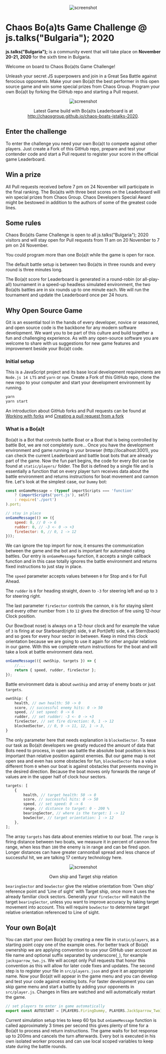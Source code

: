 <div align="center">

![screenshot](images/chaos_logo.png)

</div>

# Chaos Bo(a)ts Game Challenge @ js.talks("Bulgaria"); 2020

**js.talks("Bulgaria");** is a community event that will take place on **November 20-21, 2020** for the sixth time in Bulgaria.

Welcome on board to Chaos Bo(a)ts Game Challenge!

Unleash your secret JS superpowers and join in a Great Sea Battle against ferocious opponents. Make your own Bo(a)t the best performer in this open source game and win some special prizes from Chaos Group. Program your own Bo(a)t by forking the GitHub repo and starting a Pull request.

<div align="center">

![screenshot](images/screenshot.png)

Latest Game build with Bo(a)ts Leaderboard is at http://chaosgroup.github.io/chaos-boats-jstalks-2020.

</div>

## Enter the challenge

To enter the challenge you need your own Bo(a)t to compete against other players. Just create a Fork of this GitHub repo, prepare and test your contender code and start a Pull request to register your score in the official game Leaderboard.

## Win a prize

All Pull requests received before 7 pm on 24 November will participate in the final ranking. The Bo(a)ts with three best scores on the Leaderboard will win special prizes from Chaos Group.
Chaos Developers Special Award might be bestowed in addition to the authors of some of the greatest code lines.

## Some rules

Chaos Bo(a)ts Game Challenge is open to all js.talks("Bulgaria"); 2020 visitors and will stay open for Pull requests from 11 am on 20 November to 7 pm on 24 November.

You could program more than one Bo(a)t while the game is open for race.

The default battle setup is between two Bo(a)ts in three rounds and every round is three minutes long.

The Bo(a)t score for Leaderboard is generated in a round-robin (or all-play-all) tournament in a speed-up headless simulated environment, the two Bo(a)ts battles are in six rounds up to one minute each. We will run the tournament and update the Leaderboard once per 24 hours.

## Why Open Source Game

Git is an essential tool in the hands of every developer, novice or seasoned, and open source code is the backbone for any modern software development. We want you to be part of this culture and build together a fun and challenging experience. As with any open-source software you are welcome to share with us suggestions for new game features and improvement beside your Bo(a)t code.

### Initial setup

This is a JavaScript project and its base local development requirements are `Node.js 14 LTS` and `yarn` or `npm`. Create a Fork of this GitHub repo, clone the new repo to your computer and start your development environment by running.

```bash
yarn
yarn start
```

An introduction about GitHub forks and Pull requests can be found at [Working with forks](https://docs.github.com/en/free-pro-team@latest/github/collaborating-with-issues-and-pull-requests/working-with-forks) and [Creating a pull request from a fork](https://docs.github.com/en/free-pro-team@latest/github/collaborating-with-issues-and-pull-requests/creating-a-pull-request-from-a-fork)

### What is a Bo(a)t

Bo(a)t is a Bot that controls battle Boat or a Boat that is being controlled by battle Bot, we are not completely sure... Once you have the development environment and game running in your browser (http://localhost:3001), you can check the current Leaderboard and battle boat bots that are already part of the game. Now the fun part begins, the code for every Bot can be found at `static/players/` folder. The Bot is defined by a single file and is essentially a function that on every player turn receives data about the battle environment and returns instructions for boat movement and cannon fire. Let's look at the simplest case, our `Dummy` bot:

```js
const onGameMessage = (typeof importScripts === 'function'
	? (importScripts('port.js'), self)
	: require('./port')
).port;

// stay in place
onGameMessage(() => ({
	speed: 0, // 0 -> 6
	rudder: 0, // -3 <- 0 -> +3
	fireSector: 0, // 0, 1 -> 12
}));
```

We can ignore the top import for now, it ensures the communication between the game and the bot and is important for automated rating battles. Our entry is `onGameMessage` function, it accepts a single callback function and in this case totally ignores the battle environment and returns fixed instructions to just stay in place.

The `speed` parameter accepts values between `0` for Stop and `6` for Full Ahead.

The `rudder` is `0` for heading straight, down to `-3` for steering left and up to `3` for steering right.

The last parameter `fireSector` controls the cannon, `0` is for staying silent and every other number from `1` to `12` gives the direction of fire using 12-hour Clock position.

Our Bow(boat nose) is always on a 12-hour clock and for example the value of `3` is firing at our Starboard(right) side, `9` at Port(left) side, `6` at Stern(back) and so goes for every hour sector in between. Keep in mind this clock orientation because we are going to use it again for other angular relations in our game. With this we complete return instructions for the boat and will take a look at battle environment data next.

```js
onGameMessage(({ ownShip, targets }) => {
	//...
	return { speed, rudder, fireSector };
});
```

Battle environment data is about `ownShip` and array of enemy boats or just `targets`.

```js
ownShip: {
    health, // own health: 50 -> 0
    score, // successful enemy hits: 0 -> 50
    speed, // set speed: 0 -> 6
    rudder, // set rudder: -3 <- 0 -> +3
    fireSector, // set fire direction: 0, 1 -> 12
    blockedSector, // 0, 9 -> 11, 12, 1 -> 3,
}
```

The only parameter here that needs explanation is `blockedSector`. To ease our task as Bo(a)t developers we greatly reduced the amount of data that Bots need to process, in open sea battle the absolute boat position is less important than relative position against enemies. But our game map is not open sea and even has some obstacles for fun, `blockedSector` has a value different from `0` when our boat is against obstacles that prevents moving in the desired direction. Because the boat moves only forwards the range of values are in the upper half of clock hour sectors.

```js
targets: [
	{
		health, // target health: 50 -> 0
		score, // successful hits: 0 -> 50
		speed, // set speed: 0 -> 6
		range, // distance to target: 0 - 200 %
		bearingSector, // where is the target: 1 -> 12
		bowSector, // target orientation: 1 -> 12
	},
];
```

The array `targets` has data about enemies relative to our boat. The `range` is firing distance between two boats, we measure it in percent of cannon fire range, when less than `100` the enemy is in range and can be fired upon. Longer distances can have greater cannonball spread and less chance of successful hit, we are talking 17 century technology here.

<div align="center">

![screenshot](images/ship_orientation.png)

Own ship and Target ship relation

</div>

`bearingSector` and `bowSector` give the relative orientation from 'Own ship' reference point and 'Line of sight' with Target ship, once more it uses the already familiar clock sectors. Generally your `fireSector` will match the target `bearingSector`, unless you want to improve accuracy by taking target movement into account. This will require `bowSector` to determine target relative orientation referenced to Line of sight.

## Your own Bo(a)t

You can start your own Bo(a)t by creating a new file in `static/players`, as a starting point copy one of the example ones. For better track of Bo(a)t ownership we are applying convention to use your GitHub user account as file name and optional suffix separated by underscore(`_`), for example `jacksparrow_two.js`. We will accept only Pull requests that honor this convention as this will allow for later code fixes and updates. The second step is to register your file in `src/players.json` and give it an appropriate name. Now your Bo(a)t will appear in the game menu and you can develop and test your code against existing bots. For faster development you can skip game menu and start a battle by adding your opponents in `src/player.js`. Changes in files are watched and will automatically restart the game.

```js
// set players to enter in game automatically
export const AUTOSTART = [PLAYERS.FiringDummy, PLAYERS.JackSparrow_Two];
```

Current simulation setup tries to keep 60 fps but `onGameMessage` function is called approximately 3 times per second this gives plenty of time for a Bo(a)t to process and return instructions. The game waits for bot response up to 200ms and cancels the turn afterwards. Every bot is executed in his own isolated worker process and can use local scoped variables to keep state during the battle rounds.
